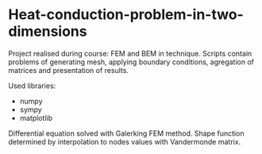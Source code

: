 # Heat-conduction-problem-in-two-dimensions
Project realised during course: FEM and BEM in technique. Scripts contain problems of generating mesh, applying boundary conditions, agregation of matrices and presentation of results.

Used libraries:
 - numpy
 - sympy
 - matplotlib

Differential equation solved with Galerking FEM method. Shape function determined by interpolation to nodes values with Vandermonde matrix.
